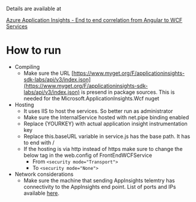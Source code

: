 Details are available at

[Azure Application Insights - End to end correlation from Angular to WCF Services](http://joymonscode.blogspot.com/2017/08/azure-application-insights-end-to-end.html)

# How to run
- Compiling
  - Make sure the URL [https://www.myget.org/F/applicationinsights-sdk-labs/api/v3/index.json](https://www.myget.org/F/applicationinsights-sdk-labs/api/v3/index.json) is presend in package sources. This is needed for the Microsoft.ApplicationInsights.Wcf nuget
- Hosting
  - It uses IIS to host the services. So better run as administrator
  - Make sure the InternalService hosted with net.pipe binding enabled
  - Replace {YOURKEY} with actual application insight instrumentation key
  - Replace this.baseURL variable in service.js has the base path. It has to end with /
  - If the hosting is via http instead of https make sure to change the below tag in the web.config of FrontEndWCFService
    - From `<security mode="Transport">`
    - To `<security mode="None">`
- Network considerations
  - Make sure the machine that sending AppInsights telemtry has connectivity to the AppInsights end point. List of ports and IPs available [here](https://docs.microsoft.com/en-us/azure/azure-monitor/app/ip-addresses#outgoing-ports).
